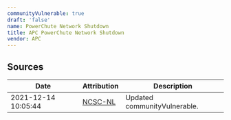 ```yaml
---
communityVulnerable: true
draft: 'false'
name: PowerChute Network Shutdown
title: APC PowerChute Network Shutdown
vendor: APC
---
```





## Sources
| Date | Attribution | Description |
| --- | --- | --- |
| 2021-12-14 10:05:44 | [NCSC-NL](https://github.com/NCSC-NL/log4shell/blob/main/software/README.md) | Updated communityVulnerable.  |
